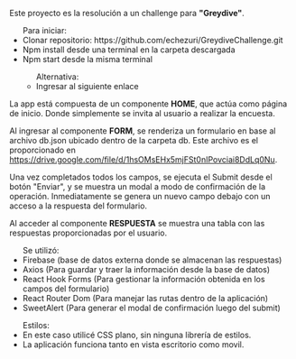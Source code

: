 <p>Este proyecto es la resolución a un challenge para <strong>"Greydive"</strong>.</p>

<ul>Para iniciar:

<li>Clonar repositorio: https://github.com/echezuri/GreydiveChallenge.git</li>
<li>Npm install desde una terminal en la carpeta descargada</li>
<li>Npm start desde la misma terminal</li>
<ul> Alternativa:
<li>Ingresar al siguiente enlace</li>
</ul></ul>

<p>La app está compuesta de un componente <strong>HOME</strong>, que actúa como página de inicio. Donde simplemente se invita al usuario a realizar la encuesta.

Al ingresar al componente <strong>FORM</strong>, se renderiza un formulario en base al archivo db.json ubicado dentro de la carpeta db. Este archivo es el proporcionado en https://drive.google.com/file/d/1hsOMsEHx5mjFSt0nIPovciai8DdLq0Nu.

Una vez completados todos los campos, se ejecuta el Submit desde el botón "Enviar", y se muestra un modal a modo de confirmación de la operación. Inmediatamente se genera un nuevo campo debajo con un acceso a la respuesta del formulario.

Al acceder al componente <strong>RESPUESTA</strong> se muestra una tabla con las respuestas proporcionadas por el usuario.</p>

<ul>Se utilizó:

<li>Firebase (base de datos externa donde se almacenan las respuestas)</li>
<li>Axios (Para guardar y traer la información desde la base de datos)</li>
<li>React Hook Forms (Para gestionar la información obtenida en los campos del formulario)</li>
<li>React Router Dom (Para manejar las rutas dentro de la aplicación)</li>
<li>SweetAlert (Para generar el modal de confirmación luego del submit)</li>
</ul>

<ul>Estilos:

<li>En este caso utilicé CSS plano, sin ninguna librería de estilos.</li>
<li>La aplicación funciona tanto en vista escritorio como movil.</li>
</ul>
